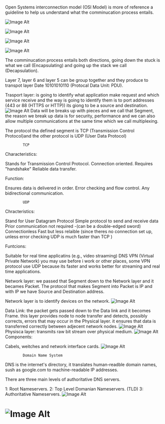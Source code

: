 Open Systems interconnection model (OSI Model) is more of reference a guideline to help us understand what the comminucation process entails.

![Image Alt](https://github.com/hashim1sharif/DevOps-Journey/blob/042934aa0855397a2e434ca26abc1a982d2c7e0d/network/Screenshot%202025-08-18%20160220.png)


![Image Alt](https://github.com/hashim1sharif/DevOps-Journey/blob/02bd8ea5897cf95f0d05df76fdc012b9c0db71cf/network/Screenshot%202025-08-18%20160613.png)

![Image Alt](https://github.com/hashim1sharif/DevOps-Journey/blob/f2ec69d973af1d9bae4247af3dd8357274eb801e/network/Screenshot%202025-08-18%20160558.png)

![Image Alt](https://github.com/hashim1sharif/DevOps-Journey/blob/223d8546bf84dd62452dbfda74651a7ba98f5ff3/network/Screenshot%202025-08-18%20160546.png)

The comminucation process entails both directions, going down the stuck is what we call (Encapsulating) and going up the stack we call (Decapsulation).

Layer 7, layer 6 and layer 5 can be group together and they produce to transpot layer Date 10101010110 (Protocal Data Unit: PDU).

Trasport layer: is going to identify what application make request and which service receive and the way is going to identify them is to port addresses (443 or 88 (HTTPS or HTTP)) its giong to be a source and destination.
![Image Alt](https://github.com/hashim1sharif/DevOps-Journey/blob/ce07c380f7cbfcbdb75c35a50646a2c4fad4d443/network/Screenshot%202025-08-18%20160531.png)
Data will be breaks up with pieces and we call that Segment, the reason we break up data is for security, performance and we can also allow multiple communications at the same time which we call multiplexing.

The protocol tha defined segment is TCP (Transmission Control Protocol)and the other protocol is UDP (User Data Protocol)

            TCP

Characteristics:

Stands for Transmission Control Protocol.
Connection oriented.
Requires "handshake"
Reliable data transfer.

Function:

Ensures data is delivered in order.
Error checking and flow control.
Any bidirectional communication.

            UDP

Chracteristics:

Stand for User Datagram Protocol
Simple protocol to send and receive data
Prior communication not required -(can be a double-edged sword)
Connectionless
Fast but less relaible (since theres no connection set up, unless error checking UDP is much faster than TCP )

Funtcions:

Suitable for real time applicatins (e.g., video straaming)
DNS
VPN (Virtual Private Network) you may use before i work or other places, some VPN protocol use UDP because its faster and works better for streaming and real time applications.

Network layer: we passed that Segment down to the Network layer and it becames Packet.
The protocol that makes Segment into Packet is IP and with IP we have Source and Destination address.

Network layer is to identify devices on the network.
![Image Alt](https://github.com/hashim1sharif/DevOps-Journey/blob/d5d6d9b1be877050de391bdd312ae22fbfabf90e/network/Screenshot%202025-08-18%20160503.png)

Data Link: the packet gets passed down to the Data link and it becomes Frame. this layer provides node to node transfer and detects, possibly corrects, errors that may occur in the Physical layer. it ensures that data is transferred correctly between adjecent network nodes.
![Image Alt](https://github.com/hashim1sharif/DevOps-Journey/blob/51c0dfa89ea4816988ca42890a72e6aa4ccac2ec/network/Screenshot%202025-08-18%20160445.png)
Physisca layer: transmits raw bit stream over physical medium.
![Image Alt](https://github.com/hashim1sharif/DevOps-Journey/blob/c56afbfd43286dcb3a9379595d28abda5bb93452/network/Screenshot%202025-08-18%20160427.png)
    Components:

Cabels, weitches and network interface cards.
![Image Alt](https://github.com/hashim1sharif/DevOps-Journey/blob/36ab0cd4f2912f9a95385c556047919054703c14/network/Screenshot%202025-08-18%20160256.png)


            Domain Name System 
DNS is the internet's directory, it translates human-readble domain names, sush as google.com to machine-readable IP addresses.

There are three main levels of authoritative DNS servers.

1: Root Nameservers.
2: Top Level Domanian Nameservers. (TLD)
3: Authoritative Nameservers.
![Image Alt](https://github.com/hashim1sharif/DevOps-Journey/blob/97c9a2bae642f04597cc6cab18a00094dd3594f6/Screenshot%202025-08-22%20165803.png)

![Image Alt](https://github.com/hashim1sharif/DevOps-Journey/blob/75e450a0e811f35fa68c4e41ff8150a01e3add8e/network/Screenshot%202025-08-18%20152145.png)
=======

